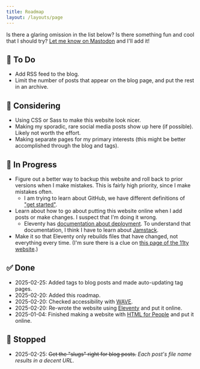 ```yaml
---
title: Roadmap
layout: /layouts/page
---
```

Is there a glaring omission in the list below? Is there something fun and cool that I should try? [Let me know on Mastodon](https://mastodon.social/@brianjasonford) and I'll add it! 

## 📝 To Do 
- Add RSS feed to the blog.
- Limit the number of posts that appear on the blog page, and put the rest in an archive.

## 🤔 Considering
- Using CSS or Sass to make this website look nicer. 
- Making my sporadic, rare social media posts show up here (if possible). Likely not worth the effort.
- Making separate pages for my primary interests (this might be better accomplished through the blog and tags).

## 🚧 In Progress
- Figure out a better way to backup this website and roll back to prior versions when I make mistakes. This is fairly high priority, since I make mistakes often.
    - I am trying to learn about GitHub, we have different definitions of ["get started"](https://support.github.com/get-started).
- Learn about how to go about putting this website online when I add posts or make changes. I suspect that I'm doing it wrong.
    - Eleventy has [documentation about deployment](https://www.11ty.dev/docs/deployment/). To understand that documentation, I think I have to learn about [Jamstack](https://jamstack.org).
- Make it so that Eleventy only rebuilds files that have changed, not everything every time. (I'm sure there is a clue on [this page of the 11ty website](https://www.11ty.dev/docs/usage/).)

## ✅ Done
- 2025-02-25: Added tags to blog posts and made auto-updating tag pages. 
- 2025-02-20: Added this roadmap.
- 2025-02-20: Checked accessibility with [WAVE](https://wave.webaim.org).
- 2025-02-20: Re-wrote the website using [Eleventy](https://www.11ty.dev) and put it online.
- 2025-01-04: Finished making a website with [HTML for People](https://htmlforpeople.com) and put it online. 

## 🛑 Stopped
- 2025-02-25: <s>Get the "slugs" right for blog posts.</s> _Each post's file name results in a decent URL._